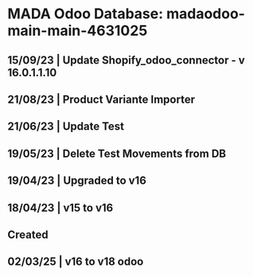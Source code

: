 # MADA Odoo Database: madaodoo-main-main-4631025
## 15/09/23 | Update Shopify_odoo_connector - v 16.0.1.1.10
## 21/08/23 | Product Variante Importer
## 21/06/23 | Update Test
## 19/05/23 | Delete Test Movements from DB
## 19/04/23 | Upgraded to v16
## 18/04/23 | v15 to v16
## Created
## 02/03/25 | v16 to v18 odoo